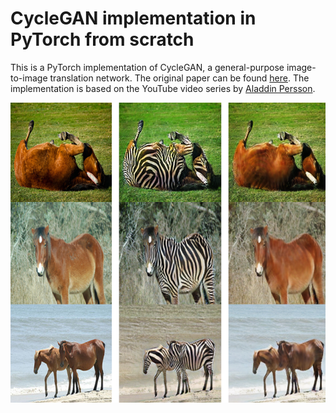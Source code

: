 # CycleGAN implementation in PyTorch from scratch

This is a PyTorch implementation of CycleGAN, a general-purpose image-to-image translation network. The original paper can be found [here](https://arxiv.org/abs/1703.10593). The implementation is based on the YouTube video series by [Aladdin Persson](https://www.youtube.com/watch?v=4LktBHGCNfw).

![Results](results.png)
